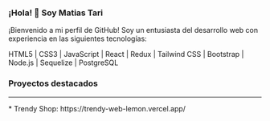 ### ¡Hola! 👋 Soy Matias Tari

¡Bienvenido a mi perfil de GitHub! Soy un entusiasta del desarrollo web con experiencia en las siguientes tecnologías:

HTML5 | CSS3 | JavaScript | React | Redux | Tailwind CSS | Bootstrap | Node.js | Sequelize | PostgreSQL


### Proyectos destacados
<hr>
* Trendy Shop: https://trendy-web-lemon.vercel.app/
